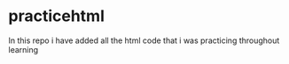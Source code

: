 # practicehtml
In this repo i have added all the html code that i was practicing throughout learning
